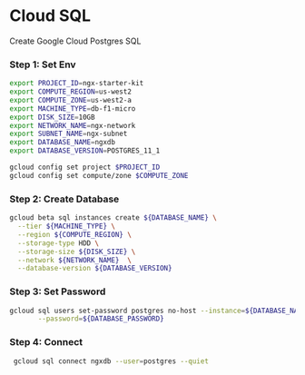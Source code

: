 # Cloud SQL

Create Google Cloud Postgres SQL

### Step 1: Set Env

```bash
export PROJECT_ID=ngx-starter-kit
export COMPUTE_REGION=us-west2
export COMPUTE_ZONE=us-west2-a
export MACHINE_TYPE=db-f1-micro
export DISK_SIZE=10GB
export NETWORK_NAME=ngx-network
export SUBNET_NAME=ngx-subnet
export DATABASE_NAME=ngxdb
export DATABASE_VERSION=POSTGRES_11_1

gcloud config set project $PROJECT_ID
gcloud config set compute/zone $COMPUTE_ZONE
```

### Step 2: Create Database

```bash
gcloud beta sql instances create ${DATABASE_NAME} \
  --tier ${MACHINE_TYPE} \
  --region ${COMPUTE_REGION} \
  --storage-type HDD \
  --storage-size ${DISK_SIZE} \
  --network ${NETWORK_NAME}  \
  --database-version ${DATABASE_VERSION}
```

### Step 3: Set Password

```bash
gcloud sql users set-password postgres no-host --instance=${DATABASE_NAME} \
       --password=${DATABASE_PASSWORD}
```

### Step 4: Connect

```bash
 gcloud sql connect ngxdb --user=postgres --quiet
```
